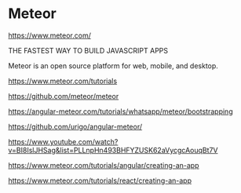 # Meteor

https://www.meteor.com/




THE FASTEST WAY TO BUILD JAVASCRIPT APPS


Meteor is an open source platform for web, mobile, and desktop.






https://www.meteor.com/tutorials

https://github.com/meteor/meteor


https://angular-meteor.com/tutorials/whatsapp/meteor/bootstrapping


https://github.com/urigo/angular-meteor/



https://www.youtube.com/watch?v=BI8IslJHSag&list=PLLnpHn493BHFYZUSK62aVycgcAouqBt7V



https://www.meteor.com/tutorials/angular/creating-an-app


https://www.meteor.com/tutorials/react/creating-an-app











